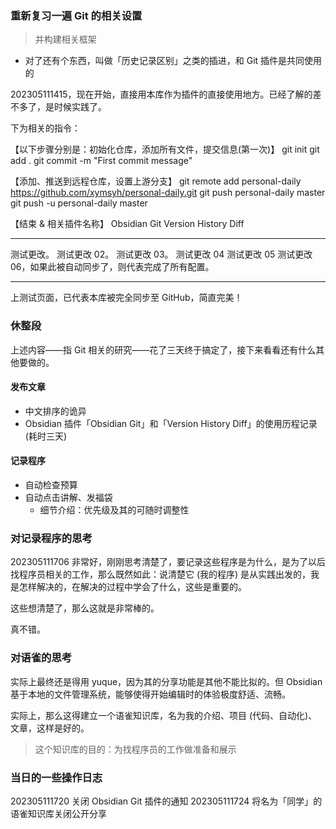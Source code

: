 ### 重新复习一遍 Git 的相关设置
> 并构建相关框架

- 对了还有个东西，叫做「历史记录区别」之类的插进，和 Git 插件是共同使用的

202305111415，现在开始，直接用本库作为插件的直接使用地方。已经了解的差不多了，是时候实践了。

下为相关的指令：

【以下步骤分别是：初始化仓库，添加所有文件，提交信息(第一次)】
git init
git add .
git commit -m "First commit message"

【添加、推送到远程仓库，设置上游分支】
git remote add personal-daily https://github.com/xymsyh/personal-daily.git
git push personal-daily master
git push -u personal-daily master

【结束 & 相关插件名称】
Obsidian Git
Version History Diff

---

测试更改。
测试更改 02。
测试更改 03。
测试更改 04
测试更改 05
测试更改 06，如果此被自动同步了，则代表完成了所有配置。

---

上测试页面，已代表本库被完全同步至 GitHub，简直完美！

### 休整段

上述内容——指 Git 相关的研究——花了三天终于搞定了，接下来看看还有什么其他要做的。

#### 发布文章
- 中文排序的诡异
- Obsidian 插件「Obsidian Git」和「Version History Diff」的使用历程记录 (耗时三天)

#### 记录程序
- 自动检查预算
- 自动点击讲解、发福袋
	- 细节介绍：优先级及其的可随时调整性

### 对记录程序的思考

202305111706 非常好，刚刚思考清楚了，要记录这些程序是为什么，是为了以后找程序员相关的工作，那么既然如此：说清楚它 (我的程序) 是从实践出发的，我是怎样解决的，在解决的过程中学会了什么，这些是重要的。

这些想清楚了，那么这就是非常棒的。

真不错。

### 对语雀的思考

实际上最终还是得用 yuque，因为其的分享功能是其他不能比拟的。但 Obsidian 基于本地的文件管理系统，能够使得开始编辑时的体验极度舒适、流畅。

实际上，那么这得建立一个语雀知识库，名为我的介绍、项目 (代码、自动化)、文章，这样是好的。
> 这个知识库的目的：为找程序员的工作做准备和展示

### 当日的一些操作日志

 202305111720 关闭 Obsidian Git 插件的通知
 202305111724 将名为「同学」的语雀知识库关闭公开分享